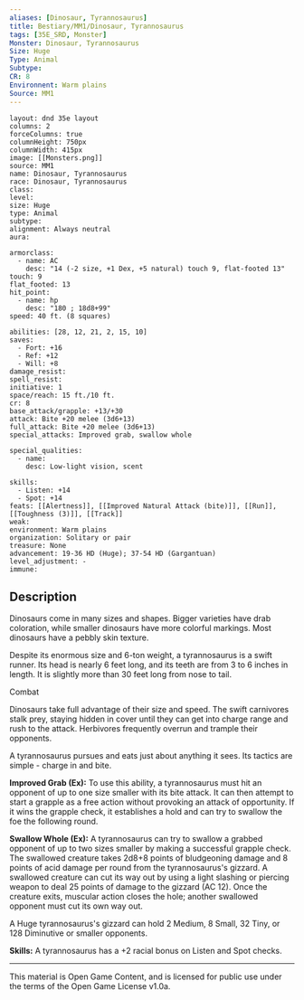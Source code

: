 ```yaml
---
aliases: [Dinosaur, Tyrannosaurus]
title: Bestiary/MM1/Dinosaur, Tyrannosaurus
tags: [35E_SRD, Monster]
Monster: Dinosaur, Tyrannosaurus
Size: Huge
Type: Animal
Subtype: 
CR: 8
Environnent: Warm plains
Source: MM1
---
```


```statblock
layout: dnd 35e layout
columns: 2
forceColumns: true
columnHeight: 750px
columnWidth: 415px
image: [[Monsters.png]]
source: MM1
name: Dinosaur, Tyrannosaurus
race: Dinosaur, Tyrannosaurus
class: 
level: 
size: Huge
type: Animal
subtype: 
alignment: Always neutral
aura: 

armorclass:
  - name: AC
    desc: "14 (-2 size, +1 Dex, +5 natural) touch 9, flat-footed 13"
touch: 9
flat_footed: 13
hit_point:
  - name: hp
    desc: "180 ; 18d8+99"
speed: 40 ft. (8 squares)

abilities: [28, 12, 21, 2, 15, 10]
saves:
  - Fort: +16
  - Ref: +12
  - Will: +8
damage_resist: 
spell_resist: 
initiative: 1
space/reach: 15 ft./10 ft.
cr: 8
base_attack/grapple: +13/+30
attack: Bite +20 melee (3d6+13)
full_attack: Bite +20 melee (3d6+13)
special_attacks: Improved grab, swallow whole

special_qualities:
  - name: 
    desc: Low-light vision, scent

skills:
  - Listen: +14
  - Spot: +14
feats: [[Alertness]], [[Improved Natural Attack (bite)]], [[Run]], [[Toughness (3)]], [[Track]]
weak: 
environment: Warm plains
organization: Solitary or pair
treasure: None
advancement: 19-36 HD (Huge); 37-54 HD (Gargantuan)
level_adjustment: -
immune: 
```

## Description

<p>Dinosaurs come in many sizes and shapes. Bigger varieties have drab coloration, while smaller dinosaurs have more colorful markings. Most dinosaurs have a pebbly skin texture.</p>
<p>Despite its enormous size and 6-ton weight, a tyrannosaurus is a swift runner. Its head is nearly 6 feet long, and its teeth are from 3 to 6 inches in length. It is slightly more than 30 feet long from nose to tail.</p>
<p>Combat</p>
<p>Dinosaurs take full advantage of their size and speed. The swift carnivores stalk prey, staying hidden in cover until they can get into charge range and rush to the attack. Herbivores frequently overrun and trample their opponents.</p>
<p>A tyrannosaurus pursues and eats just about anything it sees. Its tactics are simple - charge in and bite.</p>
<p>
            <b>Improved Grab (Ex):</b> To use this ability, a tyrannosaurus must hit an opponent of up to one size smaller with its bite attack. It can then attempt to start a grapple as a free action without provoking an attack of opportunity. If it wins the grapple check, it establishes a hold and can try to swallow the foe the following round.</p>
<p>
            <b>Swallow Whole (Ex):</b> A tyrannosaurus can try to swallow a grabbed opponent of up to two sizes smaller by making a successful grapple check. The swallowed creature takes 2d8+8 points of bludgeoning damage and 8 points of acid damage per round from the tyrannosaurus's gizzard. A swallowed creature can cut its way out by using a light slashing or piercing weapon to deal 25 points of damage to the gizzard (AC 12). Once the creature exits, muscular action closes the hole; another swallowed opponent must cut its own way out.</p>
<p>A Huge tyrannosaurus's gizzard can hold 2 Medium, 8 Small, 32 Tiny, or 128 Diminutive or smaller opponents.</p>
<p>
            <b>Skills:</b> A tyrannosaurus has a +2 racial bonus on Listen and Spot checks.</p>

---

This material is Open Game Content, and is licensed for public use under
the terms of the Open Game License v1.0a.
